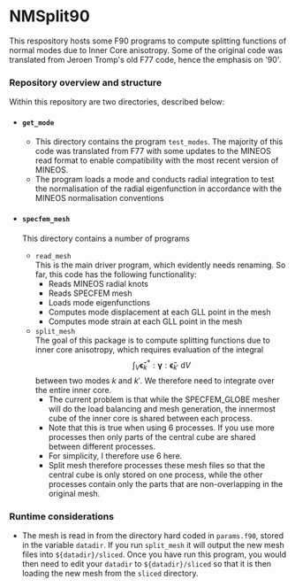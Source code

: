 # NMSplit90

This respository hosts some F90 programs to compute splitting functions of 
normal modes due to Inner Core anisotropy. Some of the original code
was translated from Jeroen Tromp's old F77 code, hence the emphasis
on '90'. 


### Repository overview and structure

Within this repository are two directories, described below:

- #### `get_mode` 
    - This directory contains the program `test_modes`. The majority of
    this code was translated from F77 with some updates to the MINEOS
    read format to enable compatibility with the most recent version of
    MINEOS. 
    - The program loads a mode and conducts radial integration to test
    the normalisation of the radial eigenfunction in accordance with
    the MINEOS normalisation conventions

- #### `specfem_mesh` 
     This directory contains a number of programs
     - `read_mesh`\
        This is the main driver program, which evidently needs renaming. 
        So far, this code has the following functionality: 
        - Reads MINEOS radial knots
        - Reads SPECFEM mesh 
        - Loads mode eigenfunctions
        - Computes mode displacement at each GLL point in the mesh
        - Computes mode strain at each GLL point in the mesh
     - `split_mesh`\
        The goal of this package is to compute splitting functions due to
        inner core anisotropy, which requires evaluation of the integral 
        $$ \int_{V} \mathbf{\tilde{\epsilon}}_k^{*} : \mathbf{\gamma} : \mathbf{\tilde{\epsilon}}_{k'} \: \mathrm{d} V  $$ 
        between two modes $k$ and $k'$. We therefore need to integrate 
        over the entire inner core.
        - The current problem is that while the SPECFEM\_GLOBE mesher will 
        do the load balancing and mesh generation, the innermost cube
        of the inner core is shared between each process. 
        - Note that this is true when using 6 processes. If you use more 
        processes then only parts of the central cube are shared between
        different processes. 
        - For simplicity, I therefore use 6 here. 
        - Split mesh therefore processes these mesh files so that the central
          cube is only stored on one process, while the other processes contain
          only the parts that are non-overlapping in the original mesh.
        

### Runtime considerations

- The mesh is read in from the directory hard coded in `params.f90`, stored
  in the variable `datadir`. If you run `split_mesh` it will output the 
  new mesh files into `${datadir}/sliced`. Once you have run this program, 
  you would then need to edit your `datadir` to `${datadir}/sliced` so that
  it is then loading the new mesh from the `sliced` directory. 
        

       




